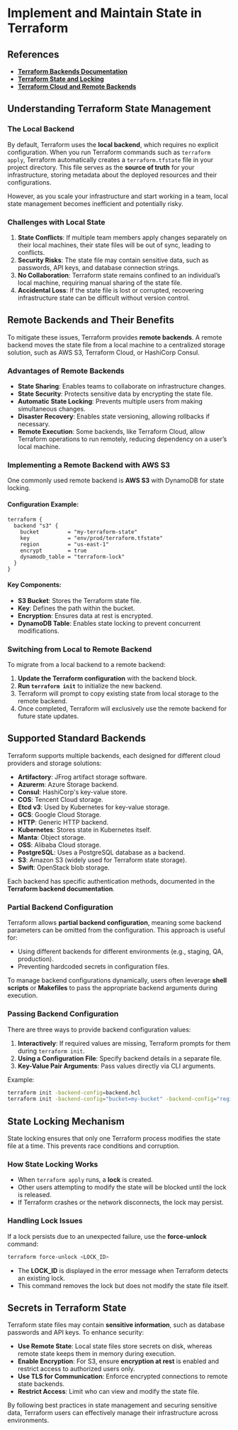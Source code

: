 # Implement and Maintain State in Terraform

## References
- **[Terraform Backends Documentation](https://developer.hashicorp.com/terraform/language/settings/backends)**
- **[Terraform State and Locking](https://developer.hashicorp.com/terraform/language/state)**
- **[Terraform Cloud and Remote Backends](https://developer.hashicorp.com/terraform/cloud)**

## Understanding Terraform State Management

### The Local Backend
By default, Terraform uses the **local backend**, which requires no explicit configuration. When you run Terraform commands such as `terraform apply`, Terraform automatically creates a `terraform.tfstate` file in your project directory. This file serves as the **source of truth** for your infrastructure, storing metadata about the deployed resources and their configurations.

However, as you scale your infrastructure and start working in a team, local state management becomes inefficient and potentially risky.

### Challenges with Local State
1. **State Conflicts**: If multiple team members apply changes separately on their local machines, their state files will be out of sync, leading to conflicts.
2. **Security Risks**: The state file may contain sensitive data, such as passwords, API keys, and database connection strings.
3. **No Collaboration**: Terraform state remains confined to an individual’s local machine, requiring manual sharing of the state file.
4. **Accidental Loss**: If the state file is lost or corrupted, recovering infrastructure state can be difficult without version control.

## Remote Backends and Their Benefits
To mitigate these issues, Terraform provides **remote backends**. A remote backend moves the state file from a local machine to a centralized storage solution, such as AWS S3, Terraform Cloud, or HashiCorp Consul.

### Advantages of Remote Backends
- **State Sharing**: Enables teams to collaborate on infrastructure changes.
- **State Security**: Protects sensitive data by encrypting the state file.
- **Automatic State Locking**: Prevents multiple users from making simultaneous changes.
- **Disaster Recovery**: Enables state versioning, allowing rollbacks if necessary.
- **Remote Execution**: Some backends, like Terraform Cloud, allow Terraform operations to run remotely, reducing dependency on a user’s local machine.

### Implementing a Remote Backend with AWS S3
One commonly used remote backend is **AWS S3** with DynamoDB for state locking.

#### Configuration Example:
```hcl
terraform {
  backend "s3" {
    bucket         = "my-terraform-state"
    key            = "env/prod/terraform.tfstate"
    region         = "us-east-1"
    encrypt        = true
    dynamodb_table = "terraform-lock"
  }
}
```

#### Key Components:
- **S3 Bucket**: Stores the Terraform state file.
- **Key**: Defines the path within the bucket.
- **Encryption**: Ensures data at rest is encrypted.
- **DynamoDB Table**: Enables state locking to prevent concurrent modifications.

### Switching from Local to Remote Backend
To migrate from a local backend to a remote backend:
1. **Update the Terraform configuration** with the backend block.
2. **Run `terraform init`** to initialize the new backend.
3. Terraform will prompt to copy existing state from local storage to the remote backend.
4. Once completed, Terraform will exclusively use the remote backend for future state updates.

## Supported Standard Backends
Terraform supports multiple backends, each designed for different cloud providers and storage solutions:

- **Artifactory**: JFrog artifact storage software.
- **Azurerm**: Azure Storage backend.
- **Consul**: HashiCorp's key-value store.
- **COS**: Tencent Cloud storage.
- **Etcd v3**: Used by Kubernetes for key-value storage.
- **GCS**: Google Cloud Storage.
- **HTTP**: Generic HTTP backend.
- **Kubernetes**: Stores state in Kubernetes itself.
- **Manta**: Object storage.
- **OSS**: Alibaba Cloud storage.
- **PostgreSQL**: Uses a PostgreSQL database as a backend.
- **S3**: Amazon S3 (widely used for Terraform state storage).
- **Swift**: OpenStack blob storage.

Each backend has specific authentication methods, documented in the **Terraform backend documentation**.

### Partial Backend Configuration
Terraform allows **partial backend configuration**, meaning some backend parameters can be omitted from the configuration. This approach is useful for:
- Using different backends for different environments (e.g., staging, QA, production).
- Preventing hardcoded secrets in configuration files.

To manage backend configurations dynamically, users often leverage **shell scripts** or **Makefiles** to pass the appropriate backend arguments during execution.

### Passing Backend Configuration
There are three ways to provide backend configuration values:
1. **Interactively**: If required values are missing, Terraform prompts for them during `terraform init`.
2. **Using a Configuration File**: Specify backend details in a separate file.
3. **Key-Value Pair Arguments**: Pass values directly via CLI arguments.

Example:
```sh
terraform init -backend-config=backend.hcl
terraform init -backend-config="bucket=my-bucket" -backend-config="region=us-east-1"
```

## State Locking Mechanism
State locking ensures that only one Terraform process modifies the state file at a time. This prevents race conditions and corruption.

### How State Locking Works
- When `terraform apply` runs, a **lock** is created.
- Other users attempting to modify the state will be blocked until the lock is released.
- If Terraform crashes or the network disconnects, the lock may persist.

### Handling Lock Issues
If a lock persists due to an unexpected failure, use the **force-unlock** command:
```sh
terraform force-unlock <LOCK_ID>
```
- The **LOCK_ID** is displayed in the error message when Terraform detects an existing lock.
- This command removes the lock but does not modify the state file itself.

## Secrets in Terraform State
Terraform state files may contain **sensitive information**, such as database passwords and API keys. To enhance security:
- **Use Remote State**: Local state files store secrets on disk, whereas remote state keeps them in memory during execution.
- **Enable Encryption**: For S3, ensure **encryption at rest** is enabled and restrict access to authorized users only.
- **Use TLS for Communication**: Enforce encrypted connections to remote state backends.
- **Restrict Access**: Limit who can view and modify the state file.

By following best practices in state management and securing sensitive data, Terraform users can effectively manage their infrastructure across environments.

